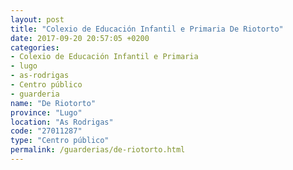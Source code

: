 ```yaml
---
layout: post
title: "Colexio de Educación Infantil e Primaria De Riotorto"
date: 2017-09-20 20:57:05 +0200
categories:
- Colexio de Educación Infantil e Primaria
- lugo
- as-rodrigas
- Centro público
- guarderia
name: "De Riotorto"
province: "Lugo"
location: "As Rodrigas"
code: "27011287"
type: "Centro público"
permalink: /guarderias/de-riotorto.html
---
```

